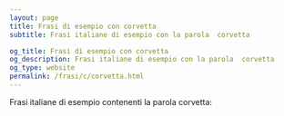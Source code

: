 ```yaml
---
layout: page
title: Frasi di esempio con corvetta 
subtitle: Frasi italiane di esempio con la parola  corvetta

og_title: Frasi di esempio con corvetta 
og_description: Frasi italiane di esempio con la parola  corvetta
og_type: website
permalink: /frasi/c/corvetta.html
---
```


Frasi italiane di esempio contenenti la parola corvetta:


